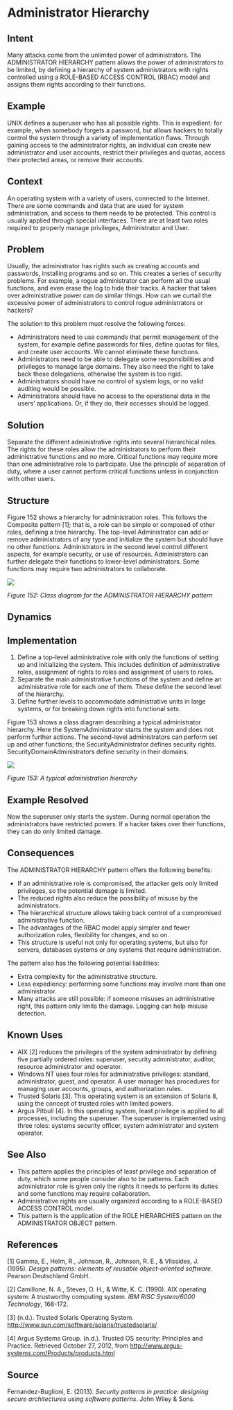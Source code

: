 # **Administrator Hierarchy**

## **Intent**
Many attacks come from the unlimited power of administrators. The ADMINISTRATOR HIERARCHY pattern allows the power of administrators to be limited, by defining a hierarchy of system administrators with rights controlled using a ROLE-BASED ACCESS CONTROL (RBAC) model and assigns them rights according to their functions.

## **Example**
UNIX defines a superuser who has all possible rights. This is expedient: for example, when somebody forgets a password, but allows hackers to totally control the system through a variety of implementation flaws. Through gaining access to the administrator rights, an individual can create new administrator and user accounts, restrict their privileges and quotas, access their protected areas, or remove their accounts.

## **Context**
An operating system with a variety of users, connected to the Internet. There are some commands and data that are used for system administration, and access to them needs to be protected. This control is usually applied through special interfaces. There are at least two roles required to properly manage privileges, Administrator and User.

## **Problem**
Usually, the administrator has rights such as creating accounts and passwords, installing programs and so on. This creates a series of security problems. For example, a rogue administrator can perform all the usual functions, and even erase the log to hide their tracks. A hacker that takes over administrative power can do similar things. How can we curtail the excessive power of administrators to control rogue administrators or hackers?

The solution to this problem must resolve the following forces: 

- Administrators need to use commands that permit management of the system, for example define passwords for files, define quotas for files, and create user accounts. We cannot eliminate these functions. 
- Administrators need to be able to delegate some responsibilities and privileges to manage large domains. They also need the right to take back these delegations, otherwise the system is too rigid. 
- Administrators should have no control of system logs, or no valid auditing would be possible. 
- Administrators should have no access to the operational data in the users’ applications. Or, if they do, their accesses should be logged.

## **Solution**
Separate the different administrative rights into several hierarchical roles. The rights for these roles allow the administrators to perform their administrative functions and no more. Critical functions may require more than one administrative role to participate. Use the principle of separation of duty, where a user cannot perform critical functions unless in conjunction with other users.

## **Structure**
Figure 152 shows a hierarchy for administration roles. This follows the Composite pattern [1]; that is, a role can be simple or composed of other roles, defining a tree hierarchy. The top-level Administrator can add or remove administrators of any type and initialize the system but should have no other functions. Administrators in the second level control different aspects, for example security, or use of resources. Administrators can further delegate their functions to lower-level administrators. Some functions may require two administrators to collaborate.

![](./Images/administrator_hierarchy_structure.png)

*Figure 152: Class diagram for the ADMINISTRATOR HIERARCHY pattern*

## **Dynamics**

## **Implementation**
1. Define a top-level administrative role with only the functions of setting up and initializing the system. This includes definition of administrative roles, assignment of rights to roles and assignment of users to roles. 
1. Separate the main administrative functions of the system and define an administrative role for each one of them. These define the second level of the hierarchy. 
1. Define further levels to accommodate administrative units in large systems, or for breaking down rights into functional sets.

Figure 153 shows a class diagram describing a typical administrator hierarchy. Here the SystemAdministrator starts the system and does not perform further actions. The second-level administrators can perform set up and other functions; the SecurityAdministrator defines security rights. SecurityDomainAdministrators define security in their domains.

![](./Images/administrator_hierarchy_implementation.png)

*Figure 153: A typical administration hierarchy*

## **Example Resolved**
Now the superuser only starts the system. During normal operation the administrators have restricted powers. If a hacker takes over their functions, they can do only limited damage.

## **Consequences**
The ADMINISTRATOR HIERARCHY pattern offers the following benefits: 

- If an administrative role is compromised, the attacker gets only limited privileges, so the potential damage is limited. 
- The reduced rights also reduce the possibility of misuse by the administrators. 
- The hierarchical structure allows taking back control of a compromised administrative function. 
- The advantages of the RBAC model apply simpler and fewer authorization rules, flexibility for changes, and so on. 
- This structure is useful not only for operating systems, but also for servers, databases systems or any systems that require administration. 

The pattern also has the following potential liabilities: 

- Extra complexity for the administrative structure. 
- Less expediency: performing some functions may involve more than one administrator. 
- Many attacks are still possible: if someone misuses an administrative right, this pattern only limits the damage. Logging can help misuse detection.
 
## **Known Uses**
- AIX [2] reduces the privileges of the system administrator by defining five partially ordered roles: superuser, security administrator, auditor, resource administrator and operator. 
- Windows NT uses four roles for administrative privileges: standard, administrator, guest, and operator. A user manager has procedures for managing user accounts, groups, and authorization rules. 
- Trusted Solaris [3]. This operating system is an extension of Solaris 8, using the concept of trusted roles with limited powers. 
- Argus Pitbull [4]. In this operating system, least privilege is applied to all processes, including the superuser. The superuser is implemented using three roles: systems security officer, system administrator and system operator.

## **See Also**
- This pattern applies the principles of least privilege and separation of duty, which some people consider also to be patterns. Each administrator role is given only the rights it needs to perform its duties and some functions may require collaboration. 
- Administrative rights are usually organized according to a ROLE-BASED ACCESS CONTROL model.
- This pattern is the application of the ROLE HIERARCHIES pattern on the ADMINISTRATOR OBJECT pattern.

## **References**

[1] Gamma, E., Helm, R., Johnson, R., Johnson, R. E., & Vlissides, J. (1995). *Design patterns: elements of reusable object-oriented software*. Pearson Deutschland GmbH.

[2] Camillone, N. A., Steves, D. H., & Witte, K. C. (1990). AIX operating system: A trustworthy computing system. *IBM RISC System/6000 Technology*, 168-172.

[3] (n.d.). Trusted Solaris Operating System. <http://www.sun.com/software/solaris/trustedsolaris/>

[4] Argus Systems Group. (n.d.). Trusted OS security: Principles and Practice. Retrieved October 27, 2012, from <http://www.argus-systems.com/Products/products.html> 

## **Source**
Fernandez-Buglioni, E. (2013). *Security patterns in practice: designing secure architectures using software patterns*. John Wiley & Sons.
